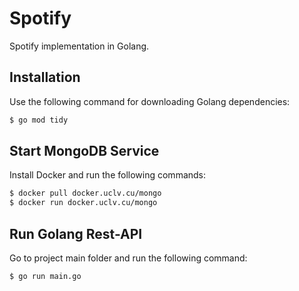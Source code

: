 # Spotify
Spotify implementation in Golang.

## Installation
Use the following command for downloading Golang dependencies:
```bash
$ go mod tidy
```

## Start MongoDB Service
Install Docker and run the following commands:
```bash
$ docker pull docker.uclv.cu/mongo
$ docker run docker.uclv.cu/mongo
```

## Run Golang Rest-API
Go to project main folder and run the following command:
```bash
$ go run main.go
```